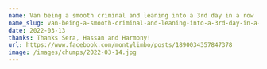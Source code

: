 ```yaml
---
name: Van being a smooth criminal and leaning into a 3rd day in a row
name_slug: van-being-a-smooth-criminal-and-leaning-into-a-3rd-day-in-a-row
date: 2022-03-13
thanks: Thanks Sera, Hassan and Harmony!
url: https://www.facebook.com/montylimbo/posts/1890034357847378
image: /images/chumps/2022-03-14.jpg
---
```

